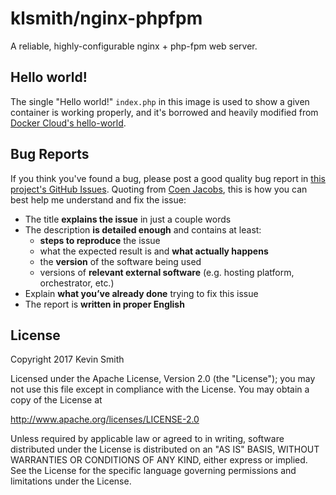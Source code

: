 # klsmith/nginx-phpfpm

A reliable, highly-configurable nginx + php-fpm web server.

## Hello world!

The single "Hello world!" `index.php` in this image is used to show a given container is working properly, and it's borrowed and heavily modified from [Docker Cloud's hello-world](https://github.com/docker/dockercloud-hello-world).

## Bug Reports

If you think you've found a bug, please post a good quality bug report in [this project's GitHub Issues](https://github.com/kevinsmith/docker-nginx-phpfpm/issues). Quoting from [Coen Jacobs](https://coenjacobs.me/2013/12/06/effective-bug-reports-on-github/), this is how you can best help me understand and fix the issue:

- The title **explains the issue** in just a couple words
- The description **is detailed enough** and contains at least:
  - **steps to reproduce** the issue
  - what the expected result is and **what actually happens**
  - the **version** of the software being used
  - versions of **relevant external software** (e.g. hosting platform, orchestrator, etc.)
- Explain **what you’ve already done** trying to fix this issue
- The report is **written in proper English**

## License

Copyright 2017 Kevin Smith

Licensed under the Apache License, Version 2.0 (the "License");
you may not use this file except in compliance with the License.
You may obtain a copy of the License at

  http://www.apache.org/licenses/LICENSE-2.0

Unless required by applicable law or agreed to in writing, software
distributed under the License is distributed on an "AS IS" BASIS,
WITHOUT WARRANTIES OR CONDITIONS OF ANY KIND, either express or implied.
See the License for the specific language governing permissions and
limitations under the License.
